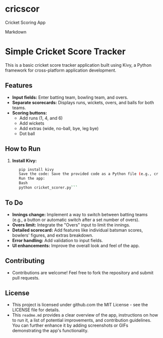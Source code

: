 # cricscor
Cricket Scoring App

Markdown

# Simple Cricket Score Tracker

This is a basic cricket score tracker application built using Kivy, a Python framework for cross-platform application development.

## Features

- **Input fields:** Enter batting team, bowling team, and overs.
- **Separate scorecards:** Displays runs, wickets, overs, and balls for both teams.
- **Scoring buttons:**
    - Add runs (1, 4, and 6)
    - Add wickets
    - Add extras (wide, no-ball, bye, leg bye)
    - Dot ball

## How to Run

1. **Install Kivy:**
   ```bash
      pip install kivy
      Save the code: Save the provided code as a Python file (e.g., cricket_scorer.py).
      Run the app:
      Bash
      python cricket_scorer.py```

## To Do
- **Innings change:** Implement a way to switch between batting teams (e.g., a button or automatic switch after a set number of overs).
- **Overs limit:** Integrate the "Overs" input to limit the innings.
- **Detailed scorecard:** Add features like individual batsman scores, bowlers' figures, and extras breakdown.
- **Error handling:** Add validation to input fields.
- **UI enhancements:** Improve the overall look and feel of the app.

## Contributing
- Contributions are welcome! Feel free to fork the repository and submit pull requests.

## License
- This project is licensed under github.com  the MIT License - see the LICENSE file for details.   
- This `readme.md` provides a clear overview of the app, instructions on how to run it, a list of potential improvements, and contribution guidelines. You can further enhance it by adding screenshots or GIFs demonstrating the app's functionality.